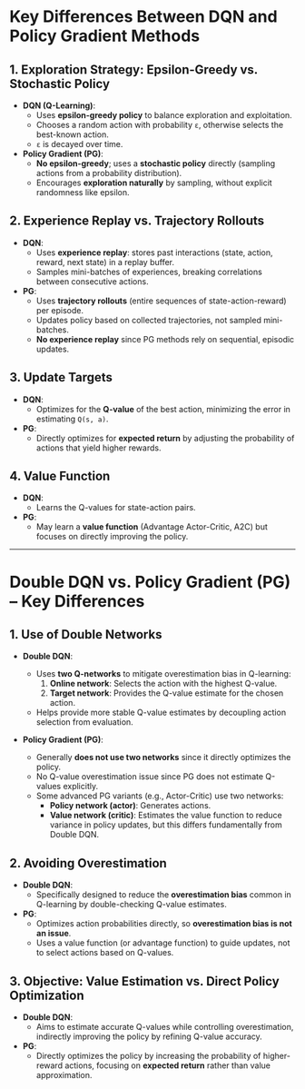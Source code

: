 # Key Differences Between DQN and Policy Gradient Methods

## 1. Exploration Strategy: Epsilon-Greedy vs. Stochastic Policy

- **DQN (Q-Learning)**:
  - Uses **epsilon-greedy policy** to balance exploration and exploitation.
  - Chooses a random action with probability `ε`, otherwise selects the best-known action.
  - `ε` is decayed over time.
- **Policy Gradient (PG)**:
  - **No epsilon-greedy**; uses a **stochastic policy** directly (sampling actions from a probability distribution).
  - Encourages **exploration naturally** by sampling, without explicit randomness like epsilon.

## 2. Experience Replay vs. Trajectory Rollouts

- **DQN**:
  - Uses **experience replay**: stores past interactions (state, action, reward, next state) in a replay buffer.
  - Samples mini-batches of experiences, breaking correlations between consecutive actions.
- **PG**:
  - Uses **trajectory rollouts** (entire sequences of state-action-reward) per episode.
  - Updates policy based on collected trajectories, not sampled mini-batches.
  - **No experience replay** since PG methods rely on sequential, episodic updates.

## 3. Update Targets

- **DQN**:
  - Optimizes for the **Q-value** of the best action, minimizing the error in estimating `Q(s, a)`.
- **PG**:
  - Directly optimizes for **expected return** by adjusting the probability of actions that yield higher rewards.

## 4. Value Function

- **DQN**:
  - Learns the Q-values for state-action pairs.
- **PG**:
  - May learn a **value function** (Advantage Actor-Critic, A2C) but focuses on directly improving the policy.

---

# Double DQN vs. Policy Gradient (PG) – Key Differences

## 1. Use of Double Networks

- **Double DQN**:

  - Uses **two Q-networks** to mitigate overestimation bias in Q-learning:
    1. **Online network**: Selects the action with the highest Q-value.
    2. **Target network**: Provides the Q-value estimate for the chosen action.
  - Helps provide more stable Q-value estimates by decoupling action selection from evaluation.

- **Policy Gradient (PG)**:
  - Generally **does not use two networks** since it directly optimizes the policy.
  - No Q-value overestimation issue since PG does not estimate Q-values explicitly.
  - Some advanced PG variants (e.g., Actor-Critic) use two networks:
    - **Policy network (actor)**: Generates actions.
    - **Value network (critic)**: Estimates the value function to reduce variance in policy updates, but this differs fundamentally from Double DQN.

## 2. Avoiding Overestimation

- **Double DQN**:
  - Specifically designed to reduce the **overestimation bias** common in Q-learning by double-checking Q-value estimates.
- **PG**:
  - Optimizes action probabilities directly, so **overestimation bias is not an issue**.
  - Uses a value function (or advantage function) to guide updates, not to select actions based on Q-values.

## 3. Objective: Value Estimation vs. Direct Policy Optimization

- **Double DQN**:
  - Aims to estimate accurate Q-values while controlling overestimation, indirectly improving the policy by refining Q-value accuracy.
- **PG**:
  - Directly optimizes the policy by increasing the probability of higher-reward actions, focusing on **expected return** rather than value approximation.
